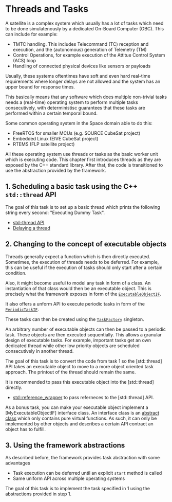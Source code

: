 # Threads and Tasks

A satellite is a complex system which usually has a lot of tasks which need to be done
simulatenously by a dedicated On-Board Computer (OBC). This can include for example:

- TMTC handling. This includes Telecommand (TC) reception and execution, and the (autonomous)
  generation of Telemetry (TM)
- Control Operations, for example execution of the Attitue Control System (ACS) loop
- Handling of connected physical devices like sensors or payloads

Usually, these systems oftentimes have soft and even hard real-time requirements where longer delays
are not allowed and the system has an upper bound for response times.

This basically means that any software which does multiple non-trivial tasks needs a
(real-time) operating system to perform multiple tasks consecutively, with deterministisc
guarantees that these tasks are performed within a certain temporal bound.

Some common operating system in the Space domain able to do this:

- FreeRTOS for smaller MCUs (e.g. SOURCE CubeSat project)
- Embedded Linux (EIVE CubeSat project)
- RTEMS (FLP satellite project)

All these operating system use threads or tasks as the basic worker unit which is executing code.
This chapter first introduces threads as they are exposed by the C++ standard library.
After that, the code is transitioned to use the abstraction provided by the framework.

## 1. Scheduling a basic task using the C++ `std::thread` API

The goal of this task is to set up a basic thread which prints the following
string every second: "Executing Dummy Task".

 - [std::thread API](https://en.cppreference.com/w/cpp/thread/thread)
 - [Delaying a thread](https://en.cppreference.com/w/cpp/thread/sleep_for)

## 2. Changing to the concept of executable objects

Threads generally expect a function which is then directly executed.
Sometimes, the execution of threads needs to be deferred. For example, this can be useful
if the execution of tasks should only start after a certain condition.

Also, it might become useful to model any task in form of a class. An instantiation
of that class would then be an executable object. This is precisely what the framework
exposes in form of the [`ExecutableObjectIF`](https://documentation.irs.uni-stuttgart.de/fsfw/development/api/task.html).

It also offers a unform API to execute periodic tasks in form of the
[`PeriodicTaskIF`](https://egit.irs.uni-stuttgart.de/fsfw/fsfw/src/branch/master/src/fsfw/tasks/PeriodicTaskIF.h).

These tasks can then be created using the
[`TaskFactory`](https://egit.irs.uni-stuttgart.de/fsfw/fsfw/src/branch/master/src/fsfw/tasks/TaskFactory.h) singleton.

An arbitrary number of executable objects can then be passed to a periodic task. These objects
are then executed sequentially. This allows a granular design of executable tasks.
For example, important tasks get an own dedicated thread while other low priority objects are
scheduled consecutively in another thread.

The goal of this task is to convert the code from task 1 so the [std::thread]
API takes an executable object to move to a more object oriented task approach. 
The printout of the thread should remain the same.

It is recommended to pass this executable object into the [std::thread] directly.

 - [std::reference_wrapper](https://en.cppreference.com/w/cpp/utility/functional/reference_wrapper)
    to pass referneces to the [std::thread] API.

As a bonus task, you can make your executable object implement a
[MyExecutableObjectIF] interface class. An interface class is
an [abstract class](https://en.cppreference.com/w/cpp/language/abstract_class) which
only contains pure virtual functions. As such, it can only be implemented by other
objects and describes a certain API contract an object has to fulfill.

## 3. Using the framework abstractions

As described before, the framework provides task abstraction with some advantages

- Task execution can be deferred until an explicit `start` method is called
- Same uniform API across multiple operating systems

The goal of this task is to implement the task specified in 1 using the
abstractions provided in step 1.

